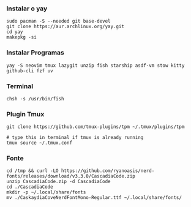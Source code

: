 ### Instalar o yay
    sudo pacman -S --needed git base-devel
    git clone https://aur.archlinux.org/yay.git
    cd yay
    makepkg -si
### Instalar Programas
    yay -S neovim tmux lazygit unzip fish starship asdf-vm stow kitty github-cli fzf uv
### Terminal 
    chsh -s /usr/bin/fish
### Plugin Tmux
    git clone https://github.com/tmux-plugins/tpm ~/.tmux/plugins/tpm
    
    # type this in terminal if tmux is already running
    tmux source ~/.tmux.conf
### Fonte
    cd /tmp && curl -LO https://github.com/ryanoasis/nerd-fonts/releases/download/v3.3.0/CascadiaCode.zip
    unzip CascadiaCode.zip -d CascadiaCode
    cd ./CascadiaCode
    mkdir -p ~/.local/share/fonts
    mv ./CaskaydiaCoveNerdFontMono-Regular.ttf ~/.local/share/fonts/
